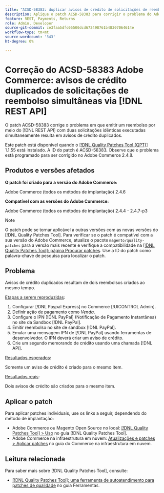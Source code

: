 ```yaml
---
title: "ACSD-58383: duplicar avisos de crédito de solicitações de reembolso simultâneas via [!DNL REST API]"
description: Aplique o patch ACSD-58383 para corrigir o problema do Adobe Commerce em que a emissão de um reembolso via  [!DNL REST API]  com duas solicitações idênticas executadas simultaneamente cria avisos de crédito duplicados.
feature: REST, Payments, Returns
role: Admin, Developer
source-git-commit: ce3faa5dfc05500dcd672498761b48307064614e
workflow-type: tm+mt
source-wordcount: '343'
ht-degree: 0%

---
```



# Correção do ACSD-58383 Adobe Commerce: avisos de crédito duplicados de solicitações de reembolso simultâneas via [!DNL REST API]

O patch ACSD-58383 corrige o problema em que emitir um reembolso por meio do [!DNL REST API] com duas solicitações idênticas executadas simultaneamente resulta em avisos de crédito duplicados.

Este patch está disponível quando o [[!DNL Quality Patches Tool (QPT)]](/help/tools/quality-patches-tool/quality-patches-tool-to-self-serve-quality-patches.md) 1.1.55 está instalado. A ID do patch é ACSD-58383. Observe que o problema está programado para ser corrigido no Adobe Commerce 2.4.8.

## Produtos e versões afetados

**O patch foi criado para a versão do Adobe Commerce:**

Adobe Commerce (todos os métodos de implantação) 2.4.6

**Compatível com as versões do Adobe Commerce:**

Adobe Commerce (todos os métodos de implantação) 2.4.4 - 2.4.7-p3


>[!NOTE]
>
>O patch pode se tornar aplicável a outras versões com as novas versões do [!DNL Quality Patches Tool]. Para verificar se o patch é compatível com a sua versão do Adobe Commerce, atualize o pacote `magento/quality-patches` para a versão mais recente e verifique a compatibilidade na [[!DNL Quality Patches Tool]: página Procurar patches](https://experienceleague.adobe.com/tools/commerce-quality-patches/index.html). Use a ID do patch como palavra-chave de pesquisa para localizar o patch.

## Problema

Avisos de crédito duplicados resultam de dois reembolsos criados ao mesmo tempo.

<u>Etapas a serem reproduzidas</u>:

1. Configurar [!DNL Paypal Express] no Commerce [!UICONTROL Admin].
1. Definir ação de pagamento como *Venda*.
1. Configure o IPN [!DNL PayPal] (Notificação de Pagamento Instantânea) no site da Sandbox [!DNL PayPal].
1. Emitir reembolso no site de sandbox [!DNL PayPal].
1. Emular uma mensagem IPN de [!DNL PayPal] usando ferramentas de desenvolvedor. O IPN deverá criar um aviso de crédito.
1. Crie um segundo memorando de crédito usando uma chamada [!DNL API].

<u>Resultados esperados</u>:

Somente um aviso de crédito é criado para o mesmo item.


<u>Resultados reais</u>:

Dois avisos de crédito são criados para o mesmo item.

## Aplicar o patch

Para aplicar patches individuais, use os links a seguir, dependendo do método de implantação:

* Adobe Commerce ou Magento Open Source no local: [[!DNL Quality Patches Tool] > Uso](/help/tools/quality-patches-tool/usage.md) no guia [!DNL Quality Patches Tool].
* Adobe Commerce na infraestrutura em nuvem: [Atualizações e patches > Aplicar patches](https://experienceleague.adobe.com/docs/commerce-cloud-service/user-guide/develop/upgrade/apply-patches.html) no guia do Commerce na infraestrutura em nuvem.


## Leitura relacionada

Para saber mais sobre [!DNL Quality Patches Tool], consulte:

* [[!DNL Quality Patches Tool]: uma ferramenta de autoatendimento para patches de qualidade](/help/tools/quality-patches-tool/quality-patches-tool-to-self-serve-quality-patches.md) no guia Ferramentas.
